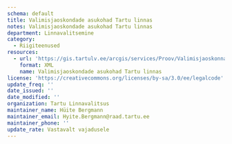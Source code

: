 ```yaml
---
schema: default
title: Valimisjaoskondade asukohad Tartu linnas
notes: Valimisjaoskondade asukohad Tartu linnas
department: Linnavalitsemine
category:
  - Riigiteenused
resources:
  - url: 'https://gis.tartulv.ee/arcgis/services/Proov/Valimisjaoskonnad/MapServer?wsdl'
    format: XML
    name: Valimisjaoskondade asukohad Tartu linnas
license: 'https://creativecommons.org/licenses/by-sa/3.0/ee/legalcode'
update_freq: ''
date_issued: ''
date_modified: ''
organization: Tartu Linnavalitsus
maintainer_name: Hüite Bergmann
maintainer_email: Hyite.Bergmann@raad.tartu.ee
maintainer_phone: ''
update_rate: Vastavalt vajadusele
---
```

